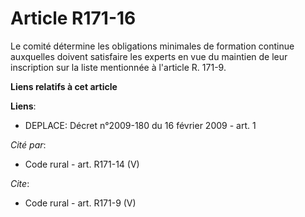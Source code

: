 # Article R171-16

Le comité détermine les obligations minimales de formation continue auxquelles doivent satisfaire les experts en vue du
maintien de leur inscription sur la liste mentionnée à l'article R. 171-9.

**Liens relatifs à cet article**

**Liens**:

  - DEPLACE: Décret n°2009-180 du 16 février 2009 - art. 1

_Cité par_:

  - Code rural - art. R171-14 (V)

_Cite_:

  - Code rural - art. R171-9 (V)
